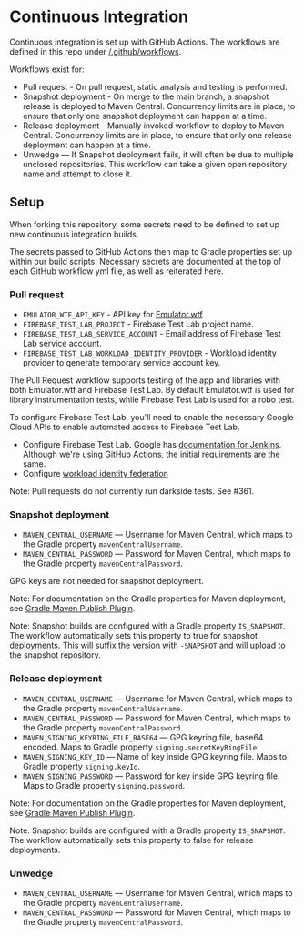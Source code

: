 # Continuous Integration
Continuous integration is set up with GitHub Actions.  The workflows are defined in this repo under [/.github/workflows](../.github/workflows).

Workflows exist for:
 * Pull request - On pull request, static analysis and testing is performed.
 * Snapshot deployment - On merge to the main branch, a snapshot release is deployed to Maven Central.  Concurrency limits are in place, to ensure that only one snapshot deployment can happen at a time.
 * Release deployment - Manually invoked workflow to deploy to Maven Central.  Concurrency limits are in place, to ensure that only one release deployment can happen at a time.
 * Unwedge — If Snapshot deployment fails, it will often be due to multiple unclosed repositories.  This workflow can take a given open repository name and attempt to close it.
 
## Setup
When forking this repository, some secrets need to be defined to set up new continuous integration builds.

The secrets passed to GitHub Actions then map to Gradle properties set up within our build scripts.  Necessary secrets are documented at the top of each GitHub workflow yml file, as well as reiterated here.

### Pull request
* `EMULATOR_WTF_API_KEY` - API key for [Emulator.wtf](https://emulator.wtf)
* `FIREBASE_TEST_LAB_PROJECT` - Firebase Test Lab project name.
* `FIREBASE_TEST_LAB_SERVICE_ACCOUNT` - Email address of Firebase Test Lab service account.
* `FIREBASE_TEST_LAB_WORKLOAD_IDENTITY_PROVIDER` - Workload identity provider to generate temporary service account key.

The Pull Request workflow supports testing of the app and libraries with both Emulator.wtf and Firebase Test Lab.  By default Emulator.wtf is used for library instrumentation tests, while Firebase Test Lab is used for a robo test.

To configure Firebase Test Lab, you'll need to enable the necessary Google Cloud APIs to enable automated access to Firebase Test Lab.
* Configure Firebase Test Lab.  Google has [documentation for Jenkins](https://firebase.google.com/docs/test-lab/android/continuous).  Although we're using GitHub Actions, the initial requirements are the same.
* Configure [workload identity federation](https://github.com/google-github-actions/auth#setting-up-workload-identity-federation)

Note: Pull requests do not currently run darkside tests.  See #361.

### Snapshot deployment
* `MAVEN_CENTRAL_USERNAME` — Username for Maven Central, which maps to the Gradle property `mavenCentralUsername`.
* `MAVEN_CENTRAL_PASSWORD` — Password for Maven Central, which maps to the Gradle property `mavenCentralPassword`.

GPG keys are not needed for snapshot deployment.

Note: For documentation on the Gradle properties for Maven deployment, see [Gradle Maven Publish Plugin](https://github.com/vanniktech/gradle-maven-publish-plugin).

Note: Snapshot builds are configured with a Gradle property `IS_SNAPSHOT`.  The workflow automatically sets this property to true for snapshot deployments.  This will suffix the version with `-SNAPSHOT` and will upload to the snapshot repository.

### Release deployment
* `MAVEN_CENTRAL_USERNAME` — Username for Maven Central, which maps to the Gradle property `mavenCentralUsername`.
* `MAVEN_CENTRAL_PASSWORD` — Password for Maven Central, which maps to the Gradle property `mavenCentralPassword`.
* `MAVEN_SIGNING_KEYRING_FILE_BASE64` — GPG keyring file, base64 encoded.  Maps to Gradle property `signing.secretKeyRingFile`.
* `MAVEN_SIGNING_KEY_ID` — Name of key inside GPG keyring file.  Maps to Gradle property `signing.keyId`.
* `MAVEN_SIGNING_PASSWORD` — Password for key inside GPG keyring file.  Maps to Gradle property `signing.password`.

Note: For documentation on the Gradle properties for Maven deployment, see [Gradle Maven Publish Plugin](https://github.com/vanniktech/gradle-maven-publish-plugin).

Note: Snapshot builds are configured with a Gradle property `IS_SNAPSHOT`.  The workflow automatically sets this property to false for release deployments.

### Unwedge
* `MAVEN_CENTRAL_USERNAME` — Username for Maven Central, which maps to the Gradle property `mavenCentralUsername`.
* `MAVEN_CENTRAL_PASSWORD` — Password for Maven Central, which maps to the Gradle property `mavenCentralPassword`.